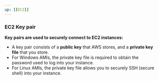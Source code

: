 ```yaml
---
up: [[EC2]]
---
```


### **EC2 Key pair**

<!-- #ec2_keypair -->


**Key pairs are used to securely connect to EC2 instances:**
- A key pair consists of a **public key** that AWS stores, and a **private key file** that you store.
- For Windows AMIs, the private key file is required to obtain the password used to log into your instance.
- For Linux AMIs, the private key file allows you to securely SSH (secure shell) into your instance.